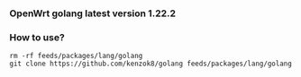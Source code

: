 ### OpenWrt golang latest version 1.22.2

### How to use?

```shell
rm -rf feeds/packages/lang/golang
git clone https://github.com/kenzok8/golang feeds/packages/lang/golang
```
